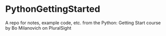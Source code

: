 # PythonGettingStarted
A repo for notes, example code, etc. from the Python: Getting Start course by Bo Milanovich on PluralSight
